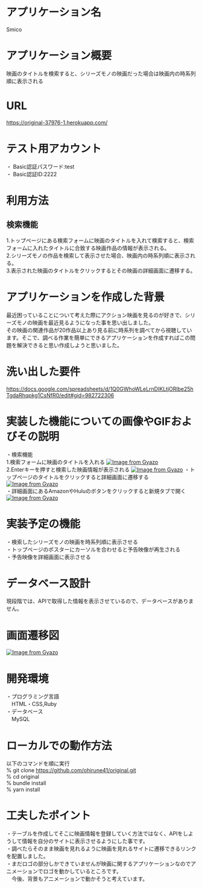 # アプリケーション名
Smico

# アプリケーション概要
映画のタイトルを検索すると、シリーズモノの映画だった場合は映画内の時系列順に表示される

# URL
https://original-37976-1.herokuapp.com/

# テスト用アカウント
・ Basic認証パスワード:test  
・ Basic認証ID:2222

# 利用方法
## 検索機能
1.トップページにある検索フォームに映画のタイトルを入れて検索すると、検索フォームに入れたタイトルに合致する映画作品の情報が表示される。  
2.シリーズモノの作品を検索して表示させた場合、映画内の時系列順に表示される。  
3.表示された映画のタイトルをクリックするとその映画の詳細画面に遷移する。

# アプリケーションを作成した背景
最近困っていることについて考えた際にアクション映画を見るのが好きで、シリーズモノの映画を最近見るようになった事を思い出しました。  
その映画の関連作品が20作品以上あり見る前に時系列を調べてから視聴しています。そこで、調べる作業を簡単にできるアプリケーションを作成すればこの問題を解決できると思い作成しようと思いました。

# 洗い出した要件
https://docs.google.com/spreadsheets/d/1Q0GWhoWLeLrnDIKLtjORlbe25hTgdaRhqpkg1CsNfR0/edit#gid=982722306

# 実装した機能についての画像やGIFおよびその説明
・検索機能  
  1.検索フォームに映画のタイトルを入れる
  [![Image from Gyazo](https://i.gyazo.com/548467916068225e965d9a341533b673.jpg)](https://gyazo.com/548467916068225e965d9a341533b673)  
  2.Enterキーを押すと検索した映画情報が表示される
  [![Image from Gyazo](https://i.gyazo.com/196b906f684baf09888c759318bb28d6.jpg)](https://gyazo.com/196b906f684baf09888c759318bb28d6)
・トップページのタイトルをクリックすると詳細画面に遷移する  
[![Image from Gyazo](https://i.gyazo.com/83047fb715c0d715f007213e4396dd27.gif)](https://gyazo.com/83047fb715c0d715f007213e4396dd27)  
・詳細画面にあるAmazonやHuluのボタンをクリックすると新規タブで開く  
[![Image from Gyazo](https://i.gyazo.com/6bef9d1f9692b009571cc82739b26a98.gif)](https://gyazo.com/6bef9d1f9692b009571cc82739b26a98)

# 実装予定の機能
・検索したシリーズモノの映画を時系列順に表示させる  
・トップページのポスターにカーソルを合わせると予告映像が再生される  
・予告映像を詳細画面に表示させる

# データベース設計
現段階では、APIで取得した情報を表示させているので、データベースがありません。

# 画面遷移図
[![Image from Gyazo](https://i.gyazo.com/d81aa532d7ee8bbf69db1d0720ddf5e7.png)](https://gyazo.com/d81aa532d7ee8bbf69db1d0720ddf5e7)

# 開発環境
・プログラミング言語  
　HTML・CSS,Ruby  
・データベース  
　MySQL

# ローカルでの動作方法
以下のコマンドを順に実行  
% git clone https://github.com/ohirune41/original.git  
% cd original  
% bundle install  
% yarn install

# 工夫したポイント
・テーブルを作成してそこに映画情報を登録していく方法ではなく、APIをしようして情報を自分のサイトに表示させるようにした事です。  
・調べたらそのまま映画を見れるように映画を見れるサイトに遷移できるリンクを配置しました。  
・まだロゴの部分しかできていませんが映画に関するアプリケーションなのでアニメーションでロゴを動かしているところです。  
　今後、背景もアニメーションで動かそうと考えています。